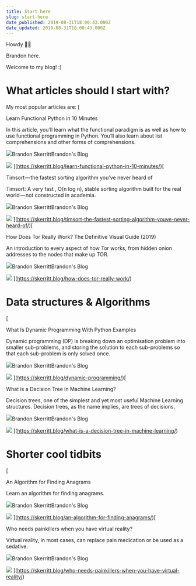 ```yaml
---
title: Start here
slug: start-here
date_published: 2019-08-31T18:00:43.000Z
date_updated: 2019-08-31T18:00:43.000Z
---
```


Howdy 👋🏻

Brandon here.

Welcome to my blog! :) 

# What articles should I start with?

My most popular articles are:
[

Learn Functional Python in 10 Minutes

In this article, you’ll learn what the functional paradigm is as well as how to use functional programming in Python. You’ll also learn about list comprehensions and other forms of comprehensions.

![](https://skerritt.blog/favicon.png)Brandon SkerrittBrandon's Blog

![](/content/images/2019/01/9.jpg)
](https://skerritt.blog/learn-functional-python-in-10-minutes/)[

Timsort — the fastest sorting algorithm you’ve never heard of

Timsort: A very fast , O(n log n), stable sorting algorithm built for the real world — not constructed in academia.

![](https://skerritt.blog/favicon.png)Brandon SkerrittBrandon's Blog

![](/content/images/2019/01/7.jpg)
](https://skerritt.blog/timsort-the-fastest-sorting-algorithm-youve-never-heard-of/)[

How Does Tor Really Work? The Definitive Visual Guide (2019)

An introduction to every aspect of how Tor works, from hidden onion addresses to the nodes that make up TOR.

![](https://skerritt.blog/favicon.png)Brandon SkerrittBrandon's Blog

![](/content/images/2019/06/Copy-of-Dynamic-Programming-with-Python-The-Ultimate-Guide-1.png)
](https://skerritt.blog/how-does-tor-really-work/)
# Data structures & Algorithms
[

What Is Dynamic Programming With Python Examples

Dynamic programming (DP) is breaking down an optimisation problem into smaller sub-problems, and storing the solution to each sub-problems so that each sub-problem is only solved once.

![](https://skerritt.blog/favicon.png)Brandon SkerrittBrandon's Blog

![](/content/images/2019/06/Dynamic-Programming-with-Python-The-Ultimate-Guide-1.png)
](https://skerritt.blog/dynamic-programming/)[

What is a Decision Tree in Machine Learning?

Decision trees, one of the simplest and yet most useful Machine Learning structures. Decision trees, as the name implies, are trees of decisions.

![](https://skerritt.blog/favicon.png)Brandon SkerrittBrandon's Blog

![](/content/images/2019/01/5.jpg)
](https://skerritt.blog/what-is-a-decision-tree-in-machine-learning/)
# Shorter cool tidbits
[

An Algorithm for Finding Anagrams

Learn an algorithm for finding anagrams.

![](https://skerritt.blog/favicon.png)Brandon SkerrittBrandon's Blog

![](/content/images/2019/01/1-U8AZbgD9wqF1IgVbOWlocg.png)
](https://skerritt.blog/an-algorithm-for-finding-anagrams/)[

Who needs painkillers when you have virtual reality?

Virtual reality, in most cases, can replace pain medication or be used as a sedative.

![](https://skerritt.blog/favicon.png)Brandon SkerrittBrandon's Blog

![](/content/images/2019/01/8.jpg)
](https://skerritt.blog/who-needs-painkillers-when-you-have-virtual-reality/)
